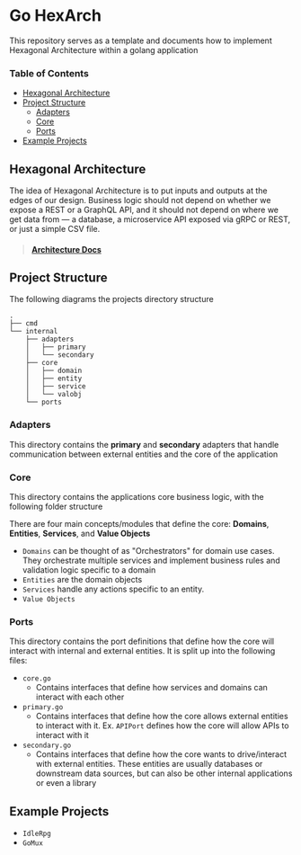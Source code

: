 # Go HexArch

This repository serves as a template and documents how to implement Hexagonal Architecture within a golang application

### Table of Contents

- [Hexagonal Architecture](#hexagonal-architecture)
- [Project Structure](#project-structure)
  - [Adapters](#adapters)
  - [Core](#core)
  - [Ports](#ports)
- [Example Projects](#example-projects)

## Hexagonal Architecture

The idea of Hexagonal Architecture is to put inputs and outputs at the edges of our design. Business logic should not depend on whether we expose a REST or a GraphQL API, and it should not depend on where we get data from — a database, a microservice API exposed via gRPC or REST, or just a simple CSV file.

> #### [Architecture Docs](docs/architecture.md)

## Project Structure

The following diagrams the projects directory structure

```
.
├── cmd
└── internal
    ├── adapters
    │   ├── primary
    │   └── secondary
    ├── core
    │   ├── domain
    │   ├── entity
    │   ├── service
    │   └── valobj
    └── ports
```

### Adapters

This directory contains the **primary** and **secondary** adapters that handle communication between external entities and the core of the application

### Core

This directory contains the applications core business logic, with the following folder structure

There are four main concepts/modules that define the core: **Domains**, **Entities**, **Services**, and **Value Objects**

- `Domains` can be thought of as "Orchestrators" for domain use cases. They orchestrate multiple services and implement business rules and validation logic specific to a domain
- `Entities` are the domain objects
- `Services` handle any actions specific to an entity.
- `Value Objects`

### Ports

This directory contains the port definitions that define how the core will interact with internal and external entities. It is split up into the following files:

- `core.go`
  - Contains interfaces that define how services and domains can interact with each other
- `primary.go`
  - Contains interfaces that define how the core allows external entities to interact with it. Ex. `APIPort` defines how the core will allow APIs to interact with it
- `secondary.go`
  - Contains interfaces that define how the core wants to drive/interact with external entities. These entities are usually databases or downstream data sources, but can also be other internal applications or even a library

## Example Projects

- `IdleRpg`
- `GoMux`

